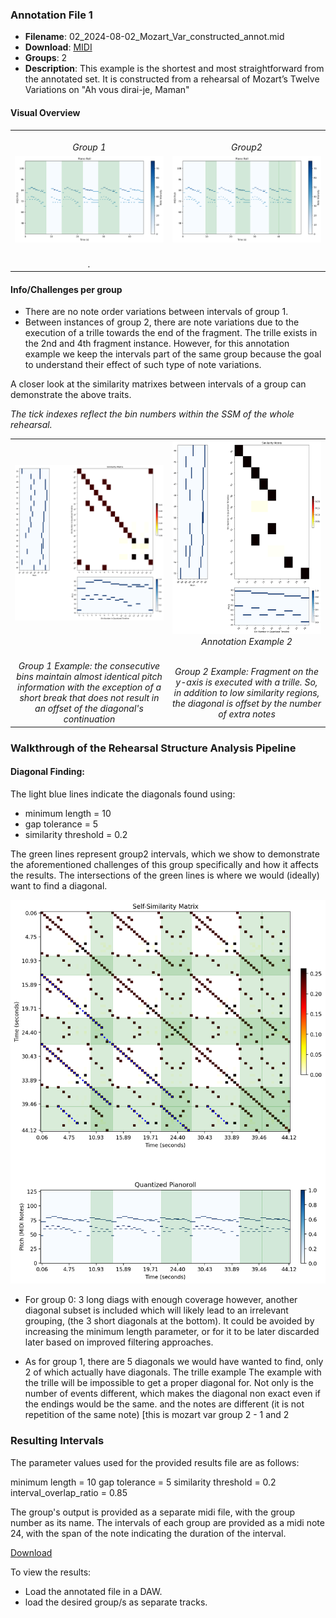 
### Annotation File 1
- **Filename**: 02_2024-08-02_Mozart_Var_constructed_annot.mid
- **Download**: [MIDI](./annotated_files/02_2024-08-02_Mozart_Var/02_2024-08-02_Mozart_Var_constructed_annot.mid)
- **Groups**: 2
- **Description**:
This example is the shortest and most straightforward from the annotated set. It is constructed from a rehearsal of Mozart’s Twelve
Variations on "Ah vous dirai-je, Maman"

#### Visual Overview

<table>
  <tr>
    <td align="center" width="50%">
      <a href="">
        <img src="" width="500px" alt="">
      </a>
      <br>
      <em>Group 1</em>
    </td>
    <td align="center" width="50%">
      <a href="">
        <img src="" width="500px" alt="">
      </a>
      <br>
      <em>Group2</em>
    </td>
  </tr>
  <tr>
    <td align="center" width="50%">
      <a href="">
        <img src="./figures/mozart_var/mozart_var_group1.png"width="500px" alt="">
      </a>
      <br>
      <em></em>
    </td>
    <td align="center" width="50%">
      <a href="">
        <img src="./figures/mozart_var/mozart_var_group2.png" width="500px" alt="">
      </a>
      <br>
      <em></em>
    </td>
  </tr>
  <tr>
    <td align="center" width="50%">
      <a href="">
        <img src="" width="500px" alt="">
      </a>
      <br>
      <em>.</em>
    </td>
    <td align="center" width="50%">
      <a href="">
        <img src="" width="500px" alt="">
      </a>
      <br>
      <em></em>
    </td>
  
</table>

#### Info/Challenges per group
- There are no note order variations between intervals of group 1.
- Between instances of group 2, there are note variations due to the execution of a trille towards the end of the fragment. The trille exists in the 2nd and 4th fragment instance. However, for this annotation example we keep the intervals part of the same group because the goal to understand their effect of such type of note variations.

A closer look at the similarity matrixes between intervals of a group can demonstrate the above traits.


*The tick indexes reflect the bin numbers within the SSM of the whole rehearsal.*

<table>
  <tr>
    <td align="center" width="50%">
      <a href="./figures/mozart_var/mozart_var_group1_intcomb1.png">
        <img src="./figures/mozart_var/mozart_var_group1_intcomb1.png" width="250px" alt="Annotation Example 1">
      </a>
      <br>
      <em></em>
    </td>
    <td align="center" width="50%">
      <a href="./figures/mozart_var/mozart_var_group2_intcomb0.png">
        <img src="./figures/mozart_var/mozart_var_group2_intcomb0.png" width="250px" alt="Annotation Example 2">
      </a>
      <br>
      <em>Annotation Example 2</em>
    </td>
  </tr>
    <tr>
    <td align="center" width="50%">
      <a href="">
        <img src="" width="250px" alt="">
      </a>
      <br>
      <em>Group 1 Example: the consecutive bins maintain almost identical pitch information with the exception of a short break that does not result in an offset of the diagonal's continuation </em>
    </td>
    <td align="center" width="50%">
      <a href="">
        <img src="" width="250px" alt="">
      </a>
      <br>
      <em>Group 2 Example: Fragment on the y-axis is executed with a trille. So, in addition to low similarity regions, the diagonal is offset by the number of extra notes </em>
    </td>
  </tr>
</table>

### Walkthrough of the Rehearsal Structure Analysis Pipeline

#### Diagonal Finding:

The light blue lines indicate the diagonals found using:
- minimum length = 10
- gap tolerance = 5
- similarity threshold = 0.2

The green lines represent group2 intervals, which we show to demonstrate the aforementioned challenges of this group specifically and how it affects the results. The intersections of the green lines is where we would (ideally) want to find a diagonal.

![preview](./figures/mozart_var/mozart_var_diagonalsearch_group2annot_10_0-2_5.png)


- For group 0:
3 long diags with enough coverage 
however, another diagonal subset is included which will likely lead to an irrelevant grouping, (the 3 short diagonals at the bottom). 
It could be avoided by increasing the minimum length parameter, or for it to be later discarded later based on improved filtering approaches. 

- As for group 1, there are 5 diagonals we would have wanted to find, only 2 of which actually have diagonals. The trille example
The example with the trille will be impossible to get a proper diagonal for. Not only is the number of events different, which makes the diagonal non exact even if the endings would be the same. and the notes are different (it is not repetition of the same note) [this is mozart var group 2 - 1 and 2

### Resulting Intervals

The parameter values used for the provided results file are as follows:

minimum length = 10
gap tolerance = 5
similarity threshold = 0.2
interval_overlap_ratio = 0.85

The group's output is provided as a separate midi file, with the group number as its name. The intervals of each group are provided as a midi note 24, with the span of the note indicating the duration of the interval.

[Download](./annotated_files/02_2024-08-02_Mozart_Var/results/10_0-2_5.zip)

To view the results:
- Load the annotated file in a DAW.
- load the desired group/s as separate tracks.

